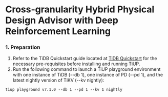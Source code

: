 # Cross-granularity Hybrid Physical Design Advisor with Deep Reinforcement Learning

### 1. Preparation

1. Refer to the TiDB Quickstart guide located at [TiDB Quickstart](https://docs.pingcap.com/tidb/dev/quick-start-with-tidb) for the necessary pre-requisites before installing and running TiUP.
2. Run the following command to launch a TiUP playground environment with one instance of TiDB (--db 1), one instance of PD (--pd 1), and the latest nightly version of TiKV (--kv nightly):
```shell
tiup playground v7.1.0 --db 1 --pd 1 --kv 1 nightly
```